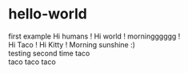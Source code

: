 # hello-world
first example 
Hi humans ! Hi world ! morningggggg !<br>
Hi Taco ! Hi Kitty ! Morning sunshine :)
<br>
testing second time taco 
<br>
taco taco taco 
